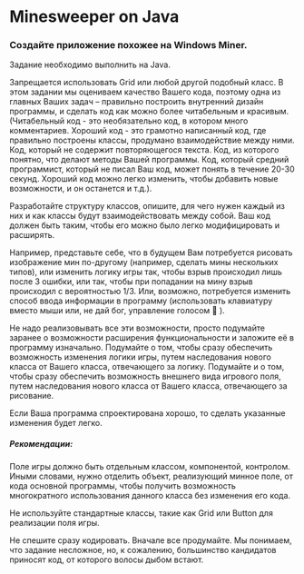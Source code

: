 # Minesweeper on Java

### Создайте приложение похожее на Windows Miner.

Задание необходимо выполнить на Java.

Запрещается использовать Grid или любой другой подобный класс. В этом задании мы оцениваем качество
Вашего кода, поэтому одна из главных Ваших задач – правильно построить внутренний дизайн программы,
и сделать код как можно более читабельным и красивым. (Читабельный код - это необязательно код, в
котором много комментариев. Хороший код - это грамотно написанный код, где правильно построены
классы, продумано взаимодействие между ними. Код, который не содержит повторяющегося текста. Код, из
которого понятно, что делают методы Вашей программы. Код, который средний программист, который не
писал Ваш код, может понять в течение 20-30 секунд. Хороший код можно легко изменить, чтобы добавить
новые возможности, и он останется и т.д.).

Разработайте структуру классов, опишите, для чего нужен каждый из них и как классы будут
взаимодействовать между собой. Ваш код должен быть таким, чтобы его можно было легко
модифицировать и расширять.

Например, представьте себе, что в будущем Вам потребуется рисовать изображение мин по-другому
(например, сделать мины нескольких типов), или изменить логику игры так, чтобы взрыв происходил лишь
после 3 ошибки, или так, чтобы при попадании на мину взрыв происходил с вероятностью 1/3. Или,
возможно, потребуется изменить способ ввода информации в программу (использовать клавиатуру вместо
мыши или, не дай бог, управление голосом  ).

Не надо реализовывать все эти возможности, просто подумайте заранее о возможности расширения
функциональности и заложите её в программу изначально.
Подумайте о том, чтобы сразу обеспечить возможность изменения логики игры, путем наследования нового
класса от Вашего класса, отвечающего за логику. Подумайте и о том, чтобы сразу обеспечить возможность
внешнего вида игрового поля, путем наследования нового класса от Вашего класса, отвечающего за
рисование.

Если Ваша программа спроектирована хорошо, то сделать указанные изменения будет легко.

##### Рекомендации:

Поле игры должно быть отдельным классом, компонентой, контролом. Иными словами, нужно отделить
объект, реализующий минное поле, от кода основной программы, чтобы получить возможность
многократного использования данного класса без изменения его кода.

Не используйте стандартные классы, такие как Grid или Button для реализации поля игры.

Не спешите сразу кодировать. Вначале все продумайте. Мы понимаем, что задание несложное, но, к
сожалению, большинство кандидатов приносят код, от которого волосы дыбом встают.
